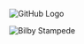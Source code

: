 ![GitHub Logo](https://dl.dropboxusercontent.com/u/6784325/IE2007/20070515-3121.jpg)


![Bilby Stampede](http://example.com/images/logo.png)
